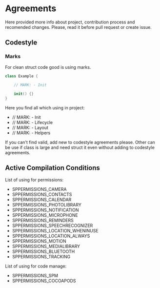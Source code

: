 # Agreements

Here provided more info about project, contribution process and recomended changes.
Please, read it before pull request or create issue.

## Codestyle 

### Marks

For clean struct code good is using marks. 

```swift
class Example {

    // MARK: - Init
    
    init() {}
}
```

Here you find all which using in project:

- // MARK: - Init
- // MARK: - Lifecycle
- // MARK: - Layout
- // MARK: - Helpers

If you can't find valid, add new to codestyle agreements please. Other can be use if class is large and need struct it even without adding to codestyle agreements.

## Active Compilation Conditions

List of using for permissions:

- SPPERMISSIONS_CAMERA
- SPPERMISSIONS_CONTACTS
- SPPERMISSIONS_CALENDAR
- SPPERMISSIONS_PHOTOLIBRARY
- SPPERMISSIONS_NOTIFICATION
- SPPERMISSIONS_MICROPHONE
- SPPERMISSIONS_REMINDERS
- SPPERMISSIONS_SPEECHRECOGNIZER
- SPPERMISSIONS_LOCATION_WHENINUSE
- SPPERMISSIONS_LOCATION_ALWAYS
- SPPERMISSIONS_MOTION
- SPPERMISSIONS_MEDIALIBRARY
- SPPERMISSIONS_BLUETOOTH
- SPPERMISSIONS_TRACKING

List of using for code manage: 

- SPPERMISSIONS_SPM
- SPPERMISSIONS_COCOAPODS

